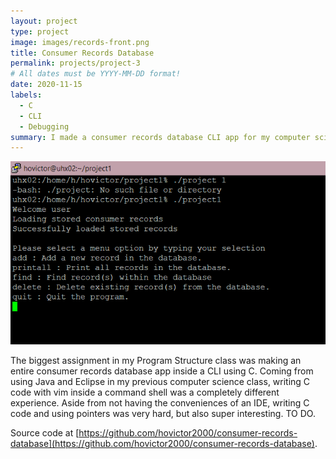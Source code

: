 ```yaml
---
layout: project
type: project
image: images/records-front.png
title: Consumer Records Database
permalink: projects/project-3
# All dates must be YYYY-MM-DD format!
date: 2020-11-15
labels:
  - C
  - CLI
  - Debugging
summary: I made a consumer records database CLI app for my computer science class.
---
```


<div class="ui medium rounded images">
  <img class="ui image" src="../images/records.png">
</div>

  The biggest assignment in my Program Structure class was making an entire consumer records database app inside a CLI using C. Coming from using Java and Eclipse in my previous computer science class, writing C code with vim inside a command shell was a completely different experience. Aside from not having the conveniences of an IDE, writing C code and using pointers was very hard, but also super interesting. TO DO.
  
Source code at [https://github.com/hovictor2000/consumer-records-database](https://github.com/hovictor2000/consumer-records-database).



